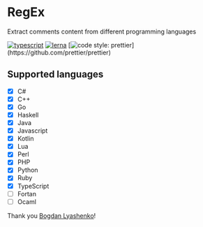 # RegEx

Extract comments content from different programming languages

[![typescript](https://img.shields.io/badge/typescript-first-blue.svg)](https://github.com/idoo/regEx-comment)
[![lerna](https://img.shields.io/badge/maintained%20with-lerna-cc00ff.svg)](https://lernajs.io/)
[![code style: prettier](https://img.shields.io/badge/code_style-prettier-ff69b4.svg?)](https://github.com/prettier/prettier)

## Supported languages

- [x] C#
- [x] C++
- [x] Go
- [x] Haskell
- [x] Java
- [x] Javascript
- [x] Kotlin
- [x] Lua
- [x] Perl
- [x] PHP
- [x] Python
- [x] Ruby
- [x] TypeScript
- [ ] Fortan
- [ ] Ocaml

Thank you <a href="https://github.com/Bogdan-Lyashenko">Bogdan Lyashenko</a>!
